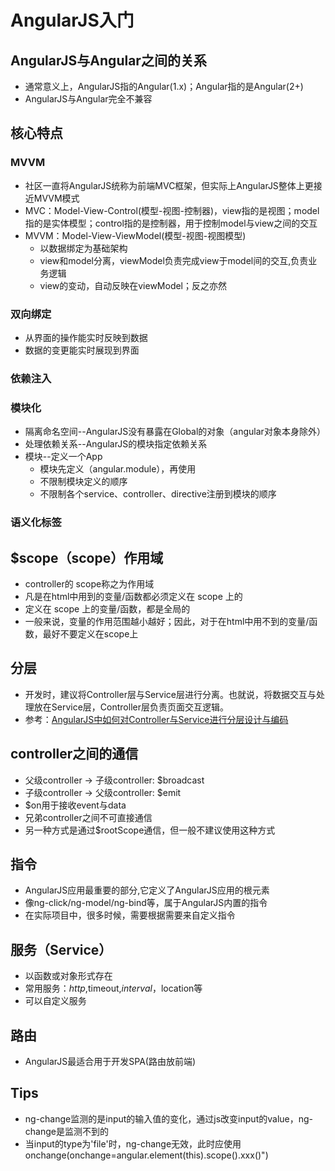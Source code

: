 # AngularJS入门
      
## AngularJS与Angular之间的关系
+ 通常意义上，AngularJS指的Angular(1.x)；Angular指的是Angular(2+)
+ AngularJS与Angular完全不兼容
 
## 核心特点
### MVVM
+ 社区一直将AngularJS统称为前端MVC框架，但实际上AngularJS整体上更接近MVVM模式
+ MVC：Model-View-Control(模型-视图-控制器)，view指的是视图；model指的是实体模型；control指的是控制器，用于控制model与view之间的交互
+ MVVM：Model-View-ViewModel(模型-视图-视图模型)
    + 以数据绑定为基础架构
    + view和model分离，viewModel负责完成view于model间的交互,负责业务逻辑
    + view的变动，自动反映在viewModel；反之亦然
### 双向绑定
+ 从界面的操作能实时反映到数据
+ 数据的变更能实时展现到界面
### 依赖注入
### 模块化
+ 隔离命名空间--AngularJS没有暴露在Global的对象（angular对象本身除外）
+ 处理依赖关系--AngularJS的模块指定依赖关系
+ 模块--定义一个App
    + 模块先定义（angular.module），再使用
    + 不限制模块定义的顺序
    + 不限制各个service、controller、directive注册到模块的顺序
### 语义化标签

## $scope（scope）作用域
+ controller的 scope称之为作用域
+ 凡是在html中用到的变量/函数都必须定义在 scope 上的
+ 定义在 scope 上的变量/函数，都是全局的
+ 一般来说，变量的作用范围越小越好；因此，对于在html中用不到的变量/函数，最好不要定义在scope上
      
## 分层
+ 开发时，建议将Controller层与Service层进行分离。也就说，将数据交互与处理放在Service层，Controller层负责页面交互逻辑。
+ 参考：[AngularJS中如何对Controller与Service进行分层设计与编码](http://www.jianshu.com/p/1e1aaf0fd30a)
      
## controller之间的通信
+ 父级controller → 子级controller: $broadcast
+ 子级controller → 父级controller: $emit
+ $on用于接收event与data
+ 兄弟controller之间不可直接通信
+ 另一种方式是通过$rootScope通信，但一般不建议使用这种方式
      
## 指令
+ AngularJS应用最重要的部分,它定义了AngularJS应用的根元素
+ 像ng-click/ng-model/ng-bind等，属于AngularJS内置的指令
+ 在实际项目中，很多时候，需要根据需要来自定义指令
      
## 服务（Service）
+ 以函数或对象形式存在
+ 常用服务：$http,$timeout,$interval，$location等
+ 可以自定义服务
      
## 路由
+ AngularJS最适合用于开发SPA(路由放前端)
      
## Tips
+ ng-change监测的是input的输入值的变化，通过js改变input的value，ng-change是监测不到的
+ 当input的type为'file'时，ng-change无效，此时应使用onchange(onchange=angular.element(this).scope().xxx()") 
